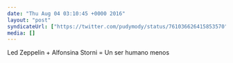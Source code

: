 ```yaml
---
date: "Thu Aug 04 03:10:45 +0000 2016"
layout: "post"
syndicateUrl: ["https://twitter.com/pudymody/status/761036626415853570"]
media: []
---
```

Led Zeppelin + Alfonsina Storni = Un ser humano menos